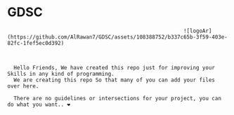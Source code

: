 # GDSC

                                                            ![logoAr](https://github.com/AlRawan7/GDSC/assets/108388752/b337c65b-3f59-403e-82fc-1fef5ec0d392)


 
      Hello Friends, We have created this repo just for improving your Skills in any kind of programming.
      We are creating this repo So that many of you can add your files over here.

      There are no guidelines or intersections for your project, you can do what you want.. ❤️
